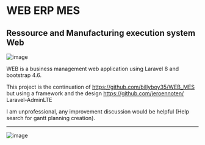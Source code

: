 # WEB ERP MES
##  Ressource and Manufacturing execution system  Web

![image](https://user-images.githubusercontent.com/75578469/127403799-038f1810-ddac-41e1-8f4c-e41fb6a1018a.png)



WEB is a business management web application using Laravel 8 and bootstrap 4.6.

This project is the continuation of https://github.com/billyboy35/WEB_MES but using a framework and the design https://github.com/jeroennoten/
Laravel-AdminLTE

I am unprofessional, any improvement discussion would be helpful (Help search for gantt planning creation).

-----------------
![image](https://user-images.githubusercontent.com/75578469/127155577-43752edd-243a-4c63-a557-0952f6a39d7a.png)

